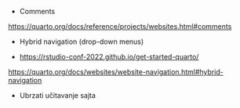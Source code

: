 - Comments

https://quarto.org/docs/reference/projects/websites.html#comments

- Hybrid navigation (drop-down menus)

- https://rstudio-conf-2022.github.io/get-started-quarto/

https://quarto.org/docs/websites/website-navigation.html#hybrid-navigation

- Ubrzati učitavanje sajta